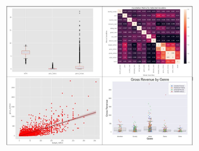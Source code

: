 <a href = "https://github.com/karuproy/Portfolio_Project/blob/main/Movie%20Rating%20Analysis%20in%20SQL%20%26%20Python/Movie_Correlation_Analysis.ipynb"><img src="images/Visuals.jpg"></a>
